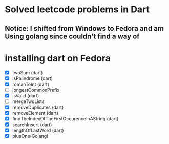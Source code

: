 # Solved leetcode problems in Dart

## Notice: I shifted from Windows to Fedora and am Using golang since couldn't find a way of
# installing dart on Fedora

- [X] twoSum (dart)
- [x] isPalindrome (dart)
- [X] romanToInt (dart)
- [ ] longestCommonPrefix
- [X] isValid (dart)
- [ ] mergeTwoLists
- [X] removeDuplicates (dart)
- [X] removeElement (dart)
- [X] findTheIndexOfTheFirstOccurenceInAString (dart)
- [X] searchInsert (dart)
- [X] lengthOfLastWord (dart)
- [X] plusOne(Golang)
